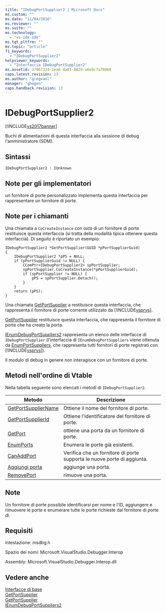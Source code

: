 ```yaml
---
title: "IDebugPortSupplier2 | Microsoft Docs"
ms.custom: ""
ms.date: "11/04/2016"
ms.reviewer: ""
ms.suite: ""
ms.technology: 
  - "vs-ide-sdk"
ms.tgt_pltfrm: ""
ms.topic: "article"
f1_keywords: 
  - "IDebugPortSupplier2"
helpviewer_keywords: 
  - "Interfaccia IDebugPortSupplier2"
ms.assetid: 37067324-2ea6-4a01-8829-a6e9c7a70068
caps.latest.revision: 13
ms.author: "gregvanl"
manager: "ghogen"
caps.handback.revision: 13
---
```

# IDebugPortSupplier2
[!INCLUDE[vs2017banner](../../../code-quality/includes/vs2017banner.md)]

Buchi di alimentazioni di questa interfaccia alla sessione di debug l'amministratore \(SDM\).  
  
## Sintassi  
  
```  
IDebugPortSupplier2 : IUnknown  
```  
  
## Note per gli implementatori  
 un fornitore di porte personalizzato implementa questa interfaccia per rappresentare un fornitore di porte.  
  
## Note per i chiamanti  
 Una chiamata a `CoCreateInstance` con `GUID` di un fornitore di porte restituisce questa interfaccia \(si tratta della modalità tipica ottenere questa interfaccia\).  Di seguito è riportato un esempio:  
  
```cpp#  
IDebugPortSupplier2 *GetPortSupplier(GUID *pPortSupplierGuid)  
{  
    IDebugPortSupplier2 *pPS = NULL;  
    if (pPortSupplierGuid != NULL) {  
        CComPtr<IDebugPortSupplier2> spPortSupplier;  
        spPortSupplier.CoCreateInstance(*pPortSupplierGuid);  
        if (spPortSupplier != NULL) {  
            pPS = spPortSupplier.Detach();  
        }  
    }  
    return (pPS);  
}  
```  
  
 Una chiamata [GetPortSupplier](../../../extensibility/debugger/reference/idebugcoreserver2-getportsupplier.md) a restituisce questa interfaccia, che rappresenta il fornitore di porte corrente utilizzato da [!INCLUDE[vsprvs](../../../code-quality/includes/vsprvs_md.md)].  
  
 [GetPortSupplier](../Topic/IDebugPort2::GetPortSupplier.md) restituisce questa interfaccia, che rappresenta il fornitore di porte che ha creato la porta.  
  
 [IEnumDebugPortSuppliers2](../../../extensibility/debugger/reference/ienumdebugportsuppliers2.md) rappresenta un elenco delle interfacce di `IDebugPortSupplier` \(l'interfaccia di `IEnumDebugPortSuppliers` viene ottenuta da [EnumPortSuppliers](../../../extensibility/debugger/reference/idebugcoreserver2-enumportsuppliers.md), che rappresenta tutti fornitori di porte registrati con [!INCLUDE[vsprvs](../../../code-quality/includes/vsprvs_md.md)]\).  
  
 Il modulo di debug in genere non interagisce con un fornitore di porte.  
  
## Metodi nell'ordine di Vtable  
 Nella tabella seguente sono elencati i metodi di `IDebugPortSupplier2`.  
  
|Metodo|Descrizione|  
|------------|-----------------|  
|[GetPortSupplierName](../../../extensibility/debugger/reference/idebugportsupplier2-getportsuppliername.md)|Ottiene il nome del fornitore di porte.|  
|[GetPortSupplierId](../Topic/IDebugPortSupplier2::GetPortSupplierId.md)|Ottiene l'identificatore del fornitore di porte.|  
|[GetPort](../../../extensibility/debugger/reference/idebugportsupplier2-getport.md)|ottiene una porta da un fornitore di porte.|  
|[EnumPorts](../../../extensibility/debugger/reference/idebugportsupplier2-enumports.md)|Enumera le porte già esistenti.|  
|[CanAddPort](../../../extensibility/debugger/reference/idebugportsupplier2-canaddport.md)|Verifica che un fornitore di porte supporta le nuove porte di aggiunta.|  
|[Aggiungi porta](../../../extensibility/debugger/reference/idebugportsupplier2-addport.md)|aggiunge una porta.|  
|[RemovePort](../../../extensibility/debugger/reference/idebugportsupplier2-removeport.md)|rimuove una porta.|  
  
## Note  
 Un fornitore di porte possibile identificarsi per nome e l'ID, aggiungere e rimuovere le porte e enumerare tutte le porte richieste dal fornitore di porte di.  
  
## Requisiti  
 intestazione: msdbg.h  
  
 Spazio dei nomi: Microsoft.VisualStudio.Debugger.Interop  
  
 Assembly: Microsoft.VisualStudio.Debugger.Interop.dll  
  
## Vedere anche  
 [Interfacce di base](../../../extensibility/debugger/reference/core-interfaces.md)   
 [GetPortSupplier](../Topic/IDebugPort2::GetPortSupplier.md)   
 [GetPortSupplier](../../../extensibility/debugger/reference/idebugcoreserver2-getportsupplier.md)   
 [IEnumDebugPortSuppliers2](../../../extensibility/debugger/reference/ienumdebugportsuppliers2.md)